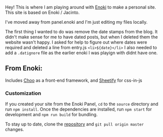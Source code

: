 Hey! This is where I am playing around with [Enoki](https://github.com/enokidotsite) to make a personal site. 
This site is based on Enoki / Jacinto. 

I've moved away from panel.enoki and I'm just editing my files locally. 

The first thing I wanted to do was remove the date stamps from the blog. It didn't make sense for me to have dated posts, but when I deleted them the website wasn't happy. I asked for help to figure out where dates were required and deleted a line from entry.js `<li>${date}</li>`
I also needed to add a `.datignore` file as the earlier enoki I was playign with didnt have one. 

## From Enoki:

Includes [Choo](https://github.com/choojs/choo) as a front-end framework, and [Sheetify](https://github.com/stackcss/sheetify) for css-in-js 

### Customization

If you created your site from the Enoki Panel, `cd` to the `source` directory and run `npm install`. Once the dependencies are installed, run `npm start` for development and `npm run build` for bundling.

To stay up to date, clone the [repository](https://github.com/jondashkyle/enoki-design-vacany) and `git pull origin master` changes.

